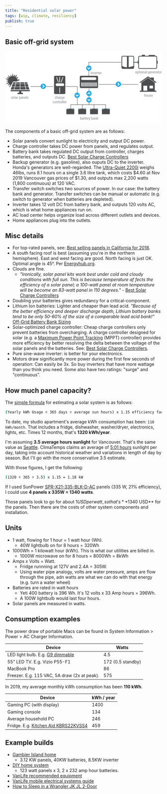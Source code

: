 ```yaml
---
title: "Residential solar power"
tags: [wip, climate, resiliency]
publish: true
---
```


## Basic off-grid system

![An off-grid solar installation](img/solar-offgrid-with-generator.png)

The components of a basic off-grid system are as follows:

* Solar panels convert sunlight to electricity and output DC power.
* Charge controller takes DC power from panels, and regulates output.
* Battery bank takes regulated DC output from controller, charges batteries, and outputs DC. [Best Solar Charge Controllers](https://www.renewableresourcescoalition.org/best-solar-charge-controllers/)
* Backup generator (e.g. gasoline), also ouputs DC to the inverter. Honda's generators are well-regarded. The [Ultra-Quiet 2200i](https://powerequipment.honda.ca/generators/EU2200i) weighs 46lbs, runs 8.1 hours on a single 3.6 litre tank, which costs $4.60 at Nov 2019 Vancouver gas prices of $1.30, and outputs max 2,200 watts (1,800 continuous) at 120 VAC.
* Transfer switch switches two sources of power. In our case: the battery bank and generator. Transfer switches can be manual or automatic (e.g. switch to generator when batteries are depleted).
* Inverter takes 12 volt DC from battery bank, and outputs 120 volts AC, which is what home appliances run on.
* AC load center helps organize load across different outlets and devices.
* Home appliances plug into the outlets.

## Misc details

* For top-rated panels, see: [Best selling panels in California for 2018](https://www.solar-estimate.org/news/what-are-the-best-solar-panels-to-buy-for-your-home-in-2019). 
* A south facing roof is best (assuming you're in the northern hemisphere). East and west facing are good. North facing is just OK. Optimal angle is 45°. Per [Energyhub.org](https://energyhub.org/british-columbia/#system-location).
* Clouds are fine.
  * *"Ironically, solar panel kits work best under cold and cloudy conditions with full sun. This is because temperature af	fects the efficiency of a solar panel; a 100-watt panel at room temperature will be become an 83-watt panel in 110 degrees."* - [Best Solar Charge Controllers](https://www.renewableresourcescoalition.org/best-solar-charge-controllers/)
* Doubling your batteries gives redundancy for a critical-component.
* Lithium Ion batteries: Lighter and cheaper than lead acid. *"Because of the better efficiency and deeper discharge depth, Lithium battery banks tend to be only 50-60% of the size of a comparable lead acid bank!"* [Off-Grid Battery Bank Sizing](https://www.wholesalesolar.com/solar-information/battery-bank-sizing)
* Solar-optimized charge controller: Cheap charge controllers only prevent batteries from overcharging. A charge controller designed for solar (e.g. a [Maximum Power Point Tracking](https://www.solar-electric.com/learning-center/mppt-solar-charge-controllers.html/) (MPPT) controller) provides more efficiency by better resolving the delta between the voltage of the solar panels and the batteries. See: [Best Solar Charge Controllers](https://www.renewableresourcescoalition.org/best-solar-charge-controllers/). 
* Pure sine-wave inverter: is better for your electronics.
* Motors draw significantly more power during the first few seconds of operation: Can easily be 3x. So buy inverters that have more wattage than you think you need. Some also have two ratings: "surge" and "continuous".

## How much panel capacity?

The [simple formula](https://www.wholesalesolar.com/blog/how-to-size-solar-system/) for estimating a solar system is as follows:

```bash
(Yearly kWh Usage ÷ 365 days ÷ average sun hours) x 1.15 efficiency factor = DC solar array size required.
```

To date, my studio apartment's average kWh consumption has been: `110 kWh/month`. That includes a fridge, dishwasher, washer/dryer, electronics, lights, etc. Times 12 months, that's **1320 kWh/year**. 

I'm assuming **3.5 average hours sunlight** for Vancouver. That's the same value as [Seattle](https://www.wholesalesolar.com/solar-information/sun-hours-us-map). ClimaTemps claims an average of [5:01 hours](http://www.vancouver.climatemps.com/sunlight.php) sunlight per day, taking into account historical weather and variations in length of day by season. But I'll go with the more conservative 3.5 estimate.

With those figures, I get the following:

```bash
(1320 ÷ 365 ÷ 3.5) x 1.15 = 1.18 kW
```

If I used SunPower [SPR-X21-335-BLK-D-AC](https://www.solarreviews.com/buyers-guide/solar-panels/sunpower/sunpo19768xseriessprx21335blkdac) panels (335 W, 21% efficiency), I could use **4 panels x 335W = 1340 watts**.

Those panels look to go for about $1 USD per watt, so that's **$1340 USD** for the panels. Then there are the costs of other system components and installation.

## Units

* 1 watt, flowing for 1 hour = 1 watt hour (Wh).
  * 40W lightbulb on for 8 hours = 320Wh
* 1000Wh = 1 kilowatt hour (kWh). This is what our utilities are billed in.
  * 1000W microwave on for 8 hours = 8000Wh = 8kWh
* Amps x Volts = Watt.
  * Fridge runnning at 127V and 2.4A = 305W.
  * Using water pipe analogy, volts are water pressure, amps are flow through the pipe, adn watts are what we can do with that energy (e.g. turn a water wheel)
* Batteries are rated in watt hours
  * Yeti 400 battery is 396 Wh. It's 12 volts x 33 Amp hours = 396Wh.
  * A 100W lightbulb would last four hours.
* Solar panels are measured in watts.

## Consumption examples

The power draw of portable Macs can be found in System Information \> Power \> AC Charger Information.

| Device                                                       | Watts             |
| ------------------------------------------------------------ | ----------------- |
| LED light bulb. E.g. [G9 dimmable](https://www.amazon.ca/Dimmable-Lights-Frosted-100-140V-listed/dp/B06VY1WVLW) | 4.5               |
| 55" LED TV. E.g. Vizio P55-F1                                | 172 (0.5 standby) |
| MacBook Pro                                                  | 86                |
| Freezer. E.g. 115 VAC, 5A draw (2x at peak). | 575               |

In 2019, my average monthly kWh consumption has been **110 kWh**.

| Device                                    | kWh / year |
| ----------------------------------------- | ---------- |
| Gaming PC (with display)                  | 1400       |
| Gaming console                            | 134        |
| Average household PC                      | 246        |
| Fridge. E.g. [Kitchen Aid KBRS22KVSS4](https://www.searspartsdirect.com/manual/28iq82sm2l-000593/kitchenaid-kbrs22kvss4-bottom-mount-refrigerator) | 459        |

## Example builds

* [Gambier Island home](https://www.youtube.com/watch?v=vQlgBYEqymE)
  * 3.12 KW panels, 40KW batteries, 8.5KW inverter
* [DIY home system](https://learn.eartheasy.com/articles/our-simple-diy-home-solar-power-system/)
  * 123 watt panels x 3, 2 x 232 amp hour batteries. 
* [VanLife recommended equipment](https://kombilife.com/off-grid-solar-mobile-electrical-systems/)
* [VanLife mobile electrical systems guide](https://kombilife.com/product/mobile-electrical-systems-off-grid-solar-guide/)
* [How to Sleep in a Wrangler JK JL 2-Door](https://www.thelonejeeper.ca/2-How-to-Sleep-in-a-Jeep-JK-2-Doors.html)